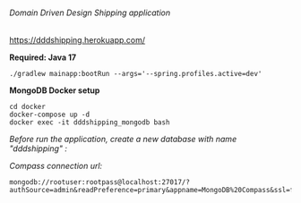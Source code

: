 ###### Domain Driven Design Shipping application

https://dddshipping.herokuapp.com/

**Required: Java 17**

`./gradlew mainapp:bootRun --args='--spring.profiles.active=dev'`

**MongoDB Docker setup**

````
cd docker
docker-compose up -d
docker exec -it dddshipping_mongodb bash
````

*Before run the application, create a new database with name "dddshipping" :*

*Compass connection url:*

````
mongodb://rootuser:rootpass@localhost:27017/?authSource=admin&readPreference=primary&appname=MongoDB%20Compass&ssl=false
````
